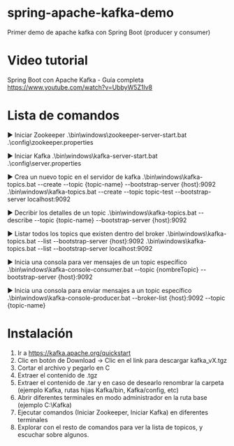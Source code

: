 # spring-apache-kafka-demo
Primer demo de apache kafka con Spring Boot (producer y consumer)

# Video tutorial
Spring Boot con Apache Kafka - Guía completa 
https://www.youtube.com/watch?v=UbbyW5Z1lv8

# Lista de comandos
▶️ Iniciar Zookeeper
.\bin\windows\zookeeper-server-start.bat .\config\zookeeper.properties

▶️ Iniciar Kafka
.\bin\windows\kafka-server-start.bat .\config\server.properties

▶️ Crea un nuevo topic en el servidor de kafka
.\bin\windows\kafka-topics.bat --create --topic {topic-name} --bootstrap-server {host}:9092
.\bin\windows\kafka-topics.bat --create --topic topic-test --bootstrap-server localhost:9092

▶️ Decribir los detalles de un topic
.\bin\windows\kafka-topics.bat --describe --topic {topic-name} --bootstrap-server {host}:9092

▶️ Listar todos los topics que existen dentro del broker
.\bin\windows\kafka-topics.bat --list --bootstrap-server {host}:9092
.\bin\windows\kafka-topics.bat --list --bootstrap-server localhost:9092

▶️ Inicia una consola para ver mensajes de un topic específico
.\bin\windows\kafka-console-consumer.bat --topic {nombreTopic} --bootstrap-server {host}:9092

▶️ Inicia una consola para enviar mensajes a un topic específico
.\bin\windows\kafka-console-producer.bat --broker-list {host}:9092 --topic {topic-name}

# Instalación 
1. Ir a https://kafka.apache.org/quickstart
2. Clic en botón de Download -> Clic en el link para descargar kafka_vX.tgz
3. Cortar el archivo y pegarlo en C
4. Extraer el contenido de .tgz
5. Extraer el contenido de .tar y en caso de desearlo renombrar la carpeta (ejemplo Kafka, rutas hijas Kafka/bin, Kafka/config, etc)
6. Abrir diferentes terminales en modo administrador en la ruta base (ejemplo C:\Kafka)
7. Ejecutar comandos (Iniciar Zookeeper, Iniciar Kafka) en diferentes terminales
8. Explorar con el resto de comandos para ver la lista de topicos, y escuchar sobre algunos.
